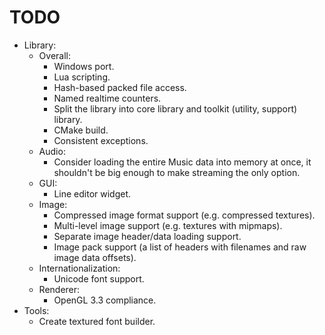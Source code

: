 # TODO
* Library:
	* Overall:
		- Windows port.
		- Lua scripting.
		- Hash-based packed file access.
		- Named realtime counters.
		- Split the library into core library and toolkit (utility, support) library.
		- CMake build.
		- Consistent exceptions.
	* Audio:
		- Consider loading the entire Music data into memory at once, it shouldn't be big enough to make streaming the only option.
	* GUI:
		- Line editor widget.
	* Image:
		- Compressed image format support (e.g. compressed textures).
		- Multi-level image support (e.g. textures with mipmaps).
		- Separate image header/data loading support.
		- Image pack support (a list of headers with filenames and raw image data offsets).
	* Internationalization:
		- Unicode font support.
	* Renderer:
		- OpenGL 3.3 compliance.
* Tools:
	- Create textured font builder.
